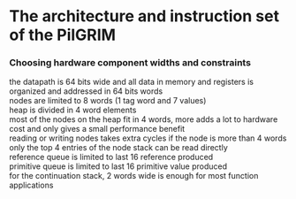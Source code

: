 # The architecture and instruction set of the PilGRIM

### Choosing hardware component widths and constraints
the datapath is 64 bits wide and all data in memory and registers is organized and addressed in 64 bits words   
nodes are limited to 8 words (1 tag word and 7 values)   
heap is divided in 4 word elements   
most of the nodes on the heap fit in 4 words, more adds a lot to hardware cost and only gives a small performance benefit   
reading or writing nodes takes extra cycles if the node is more than 4 words   
only the top 4 entries of the node stack can be read directly   
reference queue is limited to last 16 reference produced   
primitive queue is limited to last 16 primitive value produced   
for the continuation stack, 2 words wide is enough for most function applications   


